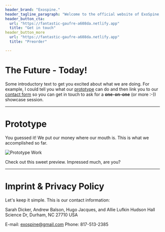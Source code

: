 ```yaml
---
header_brand: "Exospine."
header_tagline_paragraph: "Welcome to the official website of ExoSpine, the leading provider of innovative solutions for individuals with scoliosis. We extend a warm and professional welcome to you as you embark on a journey toward improved support and spine alignment."
header_button_cta:
  url: "https://fantastic-gaufre-a608da.netlify.app"
  title: "Get in touch"
header_button_more
  url: "https://fantastic-gaufre-a608da.netlify.app"
  title: "Preorder"

---
```


# The Future - Today!

Some introductory text to get you excited about what we are doing. For example, I could tell you what our [prototype](#prototype) can do and then link you to our [contact form](https://fantastic-gaufre-a608da.netlify.app) so you can get in touch to ask for a **one-on-one** (or more :-)) showcase session.

---

# Prototype

You guessed it! We put our money where our mouth is. This is what we accomplished so far.

![Prototype Work](images/prototype.jpg) <!-- https://www.pexels.com/search/product%20testing/ -->

Check out this sweet preview. Impressed much, are you?

---

# Imprint & Privacy Policy

Let's keep it simple. This is our contact information:

Sarah Dicker, Andrew Balson, Hugo Jacques, and Allie Lufkin
Hudson Hall
Science Dr, Durham, NC 27710
USA

E-mail: exospine@gmail.com
Phone: 817-513-2385